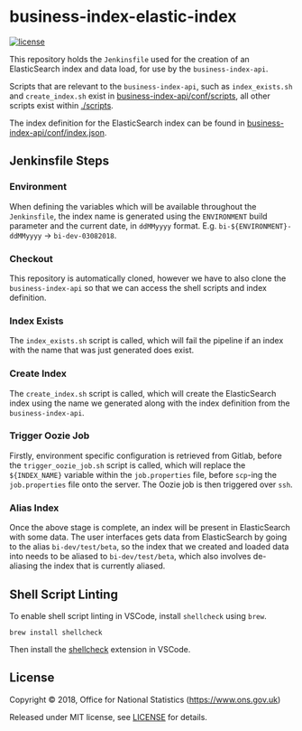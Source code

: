 # business-index-elastic-index

[![license](https://img.shields.io/github/license/mashape/apistatus.svg)](./LICENSE)

This repository holds the `Jenkinsfile` used for the creation of an ElasticSearch index and data load, for use by the `business-index-api`. 

Scripts that are relevant to the `business-index-api`, such as `index_exists.sh` and `create_index.sh` exist in [business-index-api/conf/scripts](https://github.com/ONSdigital/business-index-api/tree/master/conf/scripts), all other scripts exist within [./scripts](https://github.com/ONSdigital/business-index-elastic-index/tree/master/scripts).

The index definition for the ElasticSearch index can be found in [business-index-api/conf/index.json](https://github.com/ONSdigital/business-index-api/blob/master/conf/index.json).

## Jenkinsfile Steps

### Environment

When defining the variables which will be available throughout the `Jenkinsfile`, the index name is generated using the `ENVIRONMENT` build parameter and the current date, in `ddMMyyyy` format. E.g. `bi-${ENVIRONMENT}-ddMMyyyy` -> `bi-dev-03082018`.

### Checkout

This repository is automatically cloned, however we have to also clone the `business-index-api` so that we can access the shell scripts and index definition.

### Index Exists

The `index_exists.sh` script is called, which will fail the pipeline if an index with the name that was just generated does exist.

### Create Index

The `create_index.sh` script is called, which will create the ElasticSearch index using the name we generated along with the index definition from the `business-index-api`.

### Trigger Oozie Job

Firstly, environment specific configuration is retrieved from Gitlab, before the `trigger_oozie_job.sh` script is called, which will replace the `${INDEX_NAME}` variable within the `job.properties` file, before `scp`-ing the `job.properties` file onto the server. The Oozie job is then triggered over `ssh`.

### Alias Index

Once the above stage is complete, an index will be present in ElasticSearch with some data. The user interfaces gets data from ElasticSearch by going to the alias `bi-dev/test/beta`, so the index that we created and loaded data into needs to be aliased to `bi-dev/test/beta`, which also involves de-aliasing the index that is currently aliased.

## Shell Script Linting

To enable shell script linting in VSCode, install `shellcheck` using `brew`.

```shell
brew install shellcheck
```

Then install the [shellcheck](https://github.com/timonwong/vscode-shellcheck) extension in VSCode.

## License

Copyright ©‎ 2018, Office for National Statistics (https://www.ons.gov.uk)

Released under MIT license, see [LICENSE](./LICENSE) for details.
